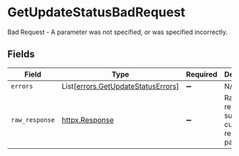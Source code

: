 # GetUpdateStatusBadRequest

Bad Request - A parameter was not specified, or was specified incorrectly.


## Fields

| Field                                                                              | Type                                                                               | Required                                                                           | Description                                                                        |
| ---------------------------------------------------------------------------------- | ---------------------------------------------------------------------------------- | ---------------------------------------------------------------------------------- | ---------------------------------------------------------------------------------- |
| `errors`                                                                           | List[[errors.GetUpdateStatusErrors](../../models/errors/getupdatestatuserrors.md)] | :heavy_minus_sign:                                                                 | N/A                                                                                |
| `raw_response`                                                                     | [httpx.Response](https://www.python-httpx.org/api/#response)                       | :heavy_minus_sign:                                                                 | Raw HTTP response; suitable for custom response parsing                            |